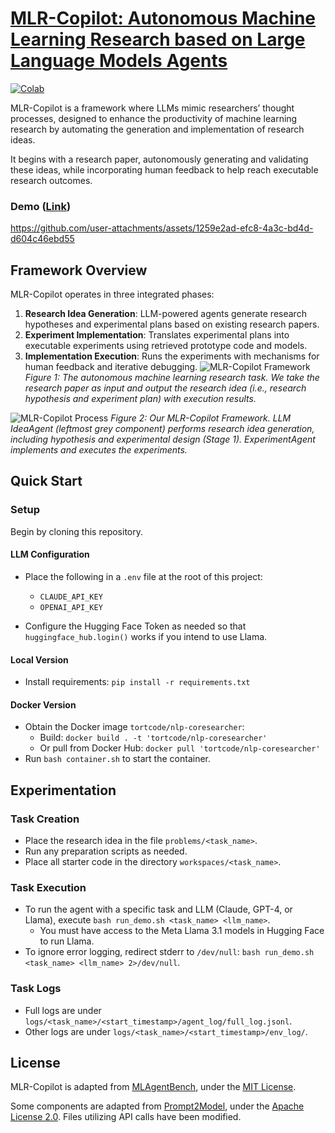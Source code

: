 # [MLR-Copilot: Autonomous Machine Learning Research based on Large Language Models Agents](https://www.arxiv.org/abs/2408.14033)
[![Colab](https://colab.research.google.com/assets/colab-badge.svg)](https://colab.research.google.com/drive/1aMh94R1Nl6r0wTzRVJFzsx-S3pwadmFD?usp=sharing)



MLR-Copilot is a framework where LLMs mimic researchers’ thought processes, designed to enhance the productivity of machine learning research by automating the generation and implementation of research ideas.

It begins with a research paper, autonomously generating and validating these ideas, while incorporating human feedback to help reach executable research outcomes.



### Demo ([Link](https://huggingface.co/spaces/du-lab/MLR-Copilot))

https://github.com/user-attachments/assets/1259e2ad-efc8-4a3c-bd4d-d604c46ebd55


## Framework Overview

MLR-Copilot operates in three integrated phases:

1. **Research Idea Generation**: LLM-powered agents generate research hypotheses and experimental plans based on existing research papers.
2. **Experiment Implementation**: Translates experimental plans into executable experiments using retrieved prototype code and models.
3. **Implementation Execution**: Runs the experiments with mechanisms for human feedback and iterative debugging.
![MLR-Copilot Framework](gif/figure1.gif)
*Figure 1: The autonomous machine learning research task. We take the research paper as input and output the research idea (i.e., research hypothesis and experiment plan) with execution results.*

![MLR-Copilot Process](gif/figure2.gif)
*Figure 2: Our MLR-Copilot Framework. LLM IdeaAgent (leftmost grey component) performs research idea generation, including hypothesis and experimental design (Stage 1). ExperimentAgent implements and executes the experiments.*

## Quick Start

### Setup

Begin by cloning this repository.

#### LLM Configuration

- Place the following in a `.env` file at the root of this project:
  - `CLAUDE_API_KEY`
  - `OPENAI_API_KEY`

- Configure the Hugging Face Token as needed so that `huggingface_hub.login()` works if you intend to use Llama.

#### Local Version

- Install requirements: `pip install -r requirements.txt`

#### Docker Version

- Obtain the Docker image `tortcode/nlp-coresearcher`:
  - Build: `docker build . -t 'tortcode/nlp-coresearcher'`
  - Or pull from Docker Hub: `docker pull 'tortcode/nlp-coresearcher'`
- Run `bash container.sh` to start the container.

## Experimentation

### Task Creation

- Place the research idea in the file `problems/<task_name>`.
- Run any preparation scripts as needed.
- Place all starter code in the directory `workspaces/<task_name>`.

### Task Execution

- To run the agent with a specific task and LLM (Claude, GPT-4, or Llama), execute `bash run_demo.sh <task_name> <llm_name>`.
  - You must have access to the Meta Llama 3.1 models in Hugging Face to run Llama.
- To ignore error logging, redirect stderr to `/dev/null`: `bash run_demo.sh <task_name> <llm_name> 2>/dev/null`.

### Task Logs

- Full logs are under `logs/<task_name>/<start_timestamp>/agent_log/full_log.jsonl`.
- Other logs are under `logs/<task_name>/<start_timestamp>/env_log/`.

## License

MLR-Copilot is adapted from [MLAgentBench](https://github.com/snap-stanford/MLAgentBench), under the [MIT License](https://github.com/snap-stanford/MLAgentBench/blob/main/LICENSE).

Some components are adapted from [Prompt2Model](https://github.com/neulab/prompt2model/), under the [Apache License 2.0](https://github.com/neulab/prompt2model/blob/main/LICENSE). Files utilizing API calls have been modified.
